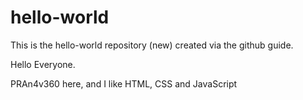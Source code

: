 # hello-world
This is the hello-world repository (new) created via the github guide.

Hello Everyone.

PRAn4v360 here, and I like HTML, CSS and JavaScript
